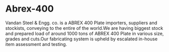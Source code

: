 # Abrex-400
Vandan Steel &amp; Engg. co. is a ABREX 400 Plate importers, suppliers and stockists, conveying to the entire of the world.We are having biggest stock and prepared load of around 1000 tons of ABREX 400 Plate in various size, grades and cuts.Our fabricating system is upheld by escalated in-house item assessment and testing.
